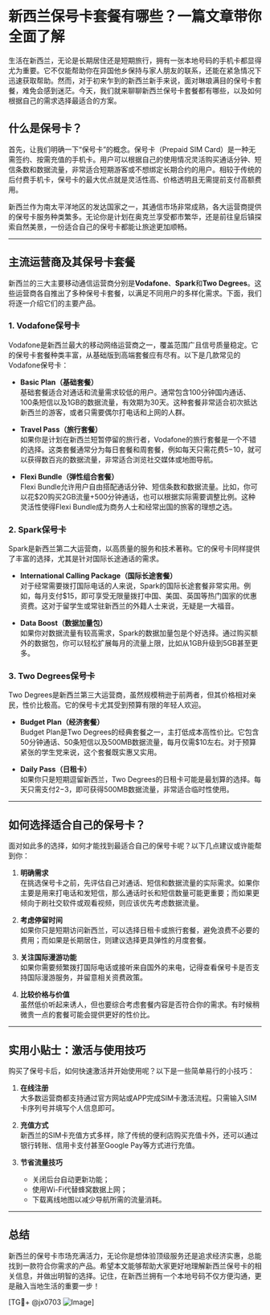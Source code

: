 # 新西兰保号卡套餐有哪些？一篇文章带你全面了解

生活在新西兰，无论是长期居住还是短期旅行，拥有一张本地号码的手机卡都显得尤为重要。它不仅能帮助你在异国他乡保持与家人朋友的联系，还能在紧急情况下迅速获取帮助。然而，对于初来乍到的新西兰新手来说，面对琳琅满目的保号卡套餐，难免会感到迷茫。今天，我们就来聊聊新西兰保号卡套餐都有哪些，以及如何根据自己的需求选择最适合的方案。

## 什么是保号卡？

首先，让我们明确一下“保号卡”的概念。保号卡（Prepaid SIM Card）是一种无需签约、按需充值的手机卡。用户可以根据自己的使用情况灵活购买通话分钟、短信条数和数据流量，非常适合短期游客或不想绑定长期合约的用户。相较于传统的后付费手机卡，保号卡的最大优点就是灵活性高、价格透明且无需提前支付高额费用。

新西兰作为南太平洋地区的发达国家之一，其通信市场非常成熟，各大运营商提供的保号卡服务种类繁多。无论你是计划在奥克兰享受都市繁华，还是前往皇后镇探索自然美景，一份适合自己的保号卡都能让旅途更加顺畅。

---

## 主流运营商及其保号卡套餐

新西兰的三大主要移动通信运营商分别是**Vodafone**、**Spark**和**Two Degrees**。这些运营商各自推出了多种保号卡套餐，以满足不同用户的多样化需求。下面，我们将逐一介绍它们的主要产品。

### 1. Vodafone保号卡

Vodafone是新西兰最大的移动网络运营商之一，覆盖范围广且信号质量稳定。它的保号卡套餐种类丰富，从基础版到高端套餐应有尽有。以下是几款常见的Vodafone保号卡：

- **Basic Plan（基础套餐）**  
  基础套餐适合对通话和流量需求较低的用户。通常包含100分钟国内通话、100条短信以及1GB的数据流量，有效期为30天。这种套餐非常适合初次抵达新西兰的游客，或者只需要偶尔打电话和上网的人群。

- **Travel Pass（旅行套餐）**  
  如果你是计划在新西兰短暂停留的旅行者，Vodafone的旅行套餐是一个不错的选择。这类套餐通常分为每日套餐和周套餐，例如每天只需花费$5-$10，就可以获得数百兆的数据流量，非常适合浏览社交媒体或地图导航。

- **Flexi Bundle（弹性组合套餐）**  
  Flexi Bundle允许用户自由搭配通话分钟、短信条数和数据流量。比如，你可以花$20购买2GB流量+500分钟通话，也可以根据实际需要调整比例。这种灵活性使得Flexi Bundle成为商务人士和经常出国的旅客的理想之选。

### 2. Spark保号卡

Spark是新西兰第二大运营商，以高质量的服务和技术著称。它的保号卡同样提供了丰富的选择，尤其是针对国际长途通话的需求。

- **International Calling Package（国际长途套餐）**  
  对于经常需要拨打国际电话的人来说，Spark的国际长途套餐非常实用。例如，每月支付$15，即可享受无限量拨打中国、美国、英国等热门国家的优惠资费。这对于留学生或常驻新西兰的外籍人士来说，无疑是一大福音。

- **Data Boost（数据加量包）**  
  如果你对数据流量有较高需求，Spark的数据加量包是个好选择。通过购买额外的数据包，你可以轻松扩展每月的流量上限，比如从1GB升级到5GB甚至更多。

### 3. Two Degrees保号卡

Two Degrees是新西兰第三大运营商，虽然规模稍逊于前两者，但其价格相对亲民，性价比极高。它的保号卡尤其受到预算有限的年轻人欢迎。

- **Budget Plan（经济套餐）**  
  Budget Plan是Two Degrees的经典套餐之一，主打低成本高性价比。它包含50分钟通话、50条短信以及500MB数据流量，每月仅需$10左右。对于预算紧张的学生党来说，这个套餐既实惠又实用。

- **Daily Pass（日租卡）**  
  如果你只是短期逗留新西兰，Two Degrees的日租卡可能是最划算的选择。每天只需支付$2-$3，即可获得500MB数据流量，非常适合临时性使用。

---

## 如何选择适合自己的保号卡？

面对如此多的选择，如何才能找到最适合自己的保号卡呢？以下几点建议或许能帮到你：

1. **明确需求**  
   在挑选保号卡之前，先评估自己对通话、短信和数据流量的实际需求。如果你主要是用来打电话和发短信，那么通话时长和短信数量可能更重要；而如果更倾向于刷社交软件或观看视频，则应该优先考虑数据流量。

2. **考虑停留时间**  
   如果你只是短期访问新西兰，可以选择日租卡或旅行套餐，避免浪费不必要的费用；而如果是长期居住，则建议选择更具弹性的月度套餐。

3. **关注国际漫游功能**  
   如果你需要频繁拨打国际电话或接听来自国外的来电，记得查看保号卡是否支持国际漫游服务，并留意相关资费政策。

4. **比较价格与价值**  
   虽然低价听起来诱人，但也要综合考虑套餐内容是否符合你的需求。有时候稍微贵一点的套餐可能会提供更好的性价比。

---

## 实用小贴士：激活与使用技巧

购买了保号卡后，如何快速激活并开始使用呢？以下是一些简单易行的小技巧：

1. **在线注册**  
   大多数运营商都支持通过官方网站或APP完成SIM卡激活流程。只需输入SIM卡序列号并填写个人信息即可。

2. **充值方式**  
   新西兰的SIM卡充值方式多样，除了传统的便利店购买充值卡外，还可以通过银行转账、信用卡支付甚至Google Pay等方式进行充值。

3. **节省流量技巧**  
   - 关闭后台自动更新功能；  
   - 使用Wi-Fi代替蜂窝数据上网；  
   - 下载离线地图以减少导航所需的流量消耗。

---

## 总结

新西兰的保号卡市场充满活力，无论你是想体验顶级服务还是追求经济实惠，总能找到一款符合你需求的产品。希望本文能够帮助大家更好地理解新西兰保号卡的相关信息，并做出明智的选择。记住，在新西兰拥有一个本地号码不仅方便沟通，更是融入当地生活的重要一步！

[TG💪+ @jx0703 ![Image](https://github.com/user-attachments/assets/dbca1d08-cadb-493c-b0ec-ad6f7a83f270)]